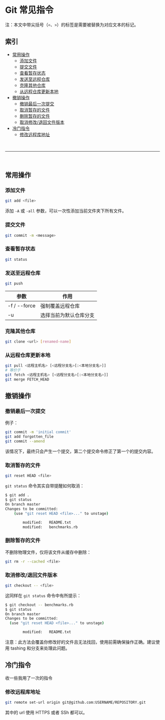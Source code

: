 # Git 常见指令 <!-- omit in toc -->

注：本文中带尖括号（`<`、`>`）的标签是需要被替换为对应文本的标记。

## 索引 <!-- omit in toc -->

- [常用操作](#常用操作)
  - [添加文件](#添加文件)
  - [提交文件](#提交文件)
  - [查看暂存状态](#查看暂存状态)
  - [发送至远程仓库](#发送至远程仓库)
  - [克隆其他仓库](#克隆其他仓库)
  - [从远程仓库更新本地](#从远程仓库更新本地)
- [撤销操作](#撤销操作)
  - [撤销最后一次提交](#撤销最后一次提交)
  - [取消暂存的文件](#取消暂存的文件)
  - [删除暂存的文件](#删除暂存的文件)
  - [取消修改/退回文件版本](#取消修改退回文件版本)
- [冷门指令](#冷门指令)
  - [修改远程库地址](#修改远程库地址)

<br>

---

<br>

## 常用操作

### 添加文件

```bash
git add <file>
```

添加 `-A` 或 `-all` 参数，可以一次性添加当前文件夹下所有文件。

### 提交文件

```bash
git commit -m <message>
```

### 查看暂存状态

```bash
git status
```

### 发送至远程仓库

```bash
git push
```

| 参数         | 作用                   |
| ------------ | ---------------------- |
| -f / --force | 强制覆盖远程仓库       |
| -u           | 选择当前为默认仓库分支 |

### 克隆其他仓库

```bash
git clone <url> [renamed-name]
```

### 从远程仓库更新本地

```bash
git pull <远程主机名> [<远程分支名>[:<本地分支名>]]
# 等价于
git fetch <远程主机名> [<远程分支名>[:<本地分支名>]]
git merge FETCH_HEAD
```


## 撤销操作

### 撤销最后一次提交

例子：

```bash
git commit -m 'initial commit'
git add forgotten_file
git commit --amend
```

该情况下，最终只会产生一个提交，第二个提交命令修正了第一个的提交内容。

### 取消暂存的文件

```bash
git reset HEAD <file>
```

`git status` 命令其实自带提醒如何取消：

```bash
$ git add .
$ git status
On branch master
Changes to be committed:
    (use "git reset HEAD <file>..." to unstage)

        modified:   README.txt
        modified:   benchmarks.rb
```

### 删除暂存的文件

不删除物理文件，仅将该文件从缓存中删除：

```bash
git rm -r --cached <file>
```

### 取消修改/退回文件版本

```bash
git checkout -- <file>
```

这同样在 `git status` 命令中有所提示：

```bash
$ git checkout -- benchmarks.rb
$ git status
On branch master
Changes to be committed:
  (use "git reset HEAD <file>..." to unstage)

        modified:   README.txt
```

注意：此方法会覆盖你修改好的文件且无法找回，使用前需确保操作正确。建议使用 tashing 和分支来处理此问题。

## 冷门指令

收一些我用了一次的指令

### 修改远程库地址

```bash
git remote set-url origin git@github.com:USERNAME/REPOSITORY.git
```

其中的 url 使用 HTTPS 或者 SSh 都可以。


